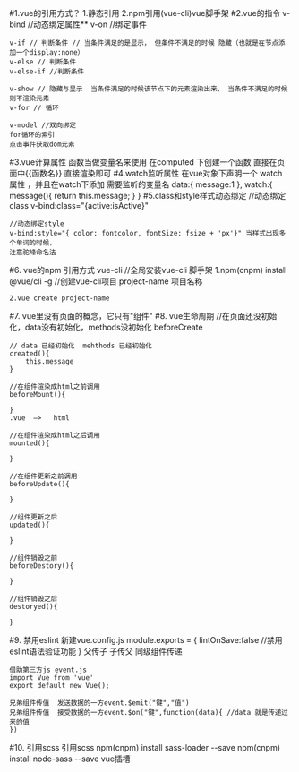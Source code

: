 #1.vue的引用方式？
    1.静态引用
    2.npm引用(vue-cli)vue脚手架
#2.vue的指令
    v-bind //动态绑定属性**
    v-on //绑定事件

    v-if // 判断条件 // 当条件满足的是显示， 但条件不满足的时候 隐藏（也就是在节点添加一个display:none）
    v-else // 判断条件
    v-else-if //判断条件

    v-show // 隐藏与显示  当条件满足的时候该节点下的元素渲染出来， 当条件不满足的时候则不渲染元素
    v-for // 循环

    v-model //双向绑定 
    for循环的索引
    点击事件获取dom元素
#3.vue计算属性
    函数当做变量名来使用
    在computed 下创建一个函数  直接在页面中{{函数名}} 直接渲染即可
#4.watch监听属性
    在vue对象下声明一个 watch 属性 ，并且在watch下添加  需要监听的变量名
    data:{
        message:1
    },
    watch:{
        message(){
            return this.message;
        }
    }
#5.class和style样式动态绑定
    //动态绑定class
    v-bind:class="{active:isActive}"  
    

    //动态绑定style
    v-bind:style="{ color: fontcolor, fontSize: fsize + 'px'}" 当样式出现多个单词的时候，
    注意驼峰命名法
#6. vue的npm 引用方式  vue-cli
    //全局安装vue-cli 脚手架
    1.npm(cnpm) install @vue/cli -g
    //创建vue-cli项目 project-name 项目名称

    2.vue create project-name
#7. vue里没有页面的概念，它只有"组件"
#8. vue生命周期
    //在页面还没初始化，data没有初始化，methods没初始化
    beforeCreate

    // data 已经初始化  mehthods 已经初始化
    created(){
        this.message
    }

    //在组件渲染成html之前调用
    beforeMount(){

    }
    .vue  —>   html 

    //在组件渲染成html之后调用
    mounted(){

    }

    //在组件更新之前调用
    beforeUpdate(){

    }

    //组件更新之后
    updated(){

    }

    //组件销毁之前
    beforeDestory(){

    }

    //组件销毁之后
    destoryed(){
        
    }
#9. 禁用eslint
    新建vue.config.js
    module.exports = {
        lintOnSave:false //禁用eslint语法验证功能
    }
    父传子
    子传父
    同级组件传递

    借助第三方js event.js
    import Vue from 'vue'
    export default new Vue();

    兄弟组件传值  发送数据的一方event.$emit("键","值")
    兄弟组件传值  接受数据的一方event.$on("键",function(data){ //data 就是传递过来的值
    })
#10. 引用scss
    引用scss
    npm(cnpm) install sass-loader --save
    npm(cnpm) install node-sass --save
    vue插槽